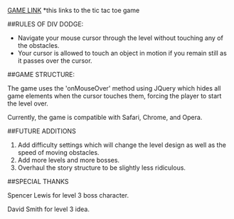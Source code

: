 
[GAME LINK](http://principal-tapir-14268.bitballoon.com/index.html)
  *this links to the tic tac toe game

  
##RULES OF DIV DODGE:

  - Navigate your mouse cursor through the level without touching any of the obstacles.
  - Your cursor is allowed to touch an object in motion if you remain still as it passes over the cursor.

##GAME STRUCTURE:

   The game uses the 'onMouseOver' method using JQuery which hides all game elements when the cursor touches them, 
    forcing the player to start the level over.
    
   Currently, the game is compatible with Safari, Chrome, and Opera.
    
##FUTURE ADDITIONS

  1. Add difficulty settings which will change the level design as well as the speed of moving obstacles.
  2. Add more levels and more bosses.
  3. Overhaul the story structure to be slightly less ridiculous.
  

##SPECIAL THANKS
 
  Spencer Lewis for level 3 boss character.
  
  David Smith for level 3 idea.
  
